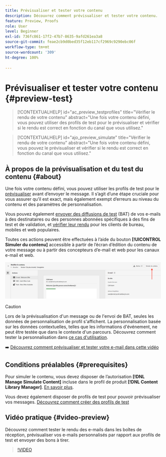 ```yaml
---
title: Prévisualiser et tester votre contenu
description: Découvrez comment prévisualiser et tester votre contenu.
feature: Preview, Proofs
role: User
level: Beginner
exl-id: 736fc861-17f2-47b7-8635-9afd261ea3a8
source-git-commit: feae2cb9d0bed35f12eb117cf2969c9290ebc06f
workflow-type: tm+mt
source-wordcount: '309'
ht-degree: 100%

---
```


# Prévisualiser et tester votre contenu {#preview-test}

>[!CONTEXTUALHELP]
>id="ac_preview_testprofiles"
>title="Vérifier le rendu de votre contenu"
>abstract="Une fois votre contenu défini, vous pouvez utiliser des profils de test pour le prévisualiser et vérifier si le rendu est correct en fonction du canal que vous utilisez."

>[!CONTEXTUALHELP]
>id="ajo_preview_simulate"
>title="Vérifier le rendu de votre contenu"
>abstract="Une fois votre contenu défini, vous pouvez le prévisualiser et vérifier si le rendu est correct en fonction du canal que vous utilisez."

## À propos de la prévisualisation et du test du contenu {#about}

Une fois votre contenu défini, vous pouvez utiliser les profils de test pour le [prévisualiser](preview.md) avant d’envoyer le message. Il s’agit d’une étape cruciale pour vous assurer qu’il est exact, mais également exempt d’erreurs au niveau du contenu et des paramètres de personnalisation.

Vous pouvez également [envoyer des diffusions de test](proofs.md) (BAT) de vos e-mails à des destinataires ou des personnes abonnées spécifiques à des fins de test et de validation, et [vérifier leur rendu](rendering.md) pour les clients de bureau, mobiles et web populaires.

Toutes ces actions peuvent être effectuées à l’aide du bouton **[!UICONTROL Simuler du contenu]** accessible à partir de l’écran d’édition du contenu de votre message ou à partir des concepteurs d’e-mail et web pour les canaux e-mail et web.

![](../email/assets/email-preview-button.png)

>[!CAUTION]
>
>Lors de la prévisualisation d&#39;un message ou de l&#39;envoi de BAT, seules les données de personnalisation de profil s&#39;affichent. La personnalisation basée sur les données contextuelles, telles que les informations d&#39;événement, ne peut être testée que dans le contexte d&#39;un parcours. Découvrez comment tester la personnalisation dans [ce cas d&#39;utilisation](../personalization/personalization-use-case.md).

➡️ [Découvrez comment prévisualiser et tester votre e-mail dans cette vidéo](#video-preview)

## Conditions préalables {#prerequisites}

Pour simuler le contenu, vous devez disposer de l’autorisation **[!DNL Manage Simulate Content]** incluse dans le profil de produit **[!DNL Content Library Manager]**. [En savoir plus](../administration/ootb-product-profiles.md#content-library-manager).

Vous devez également disposer de profils de test pour pouvoir prévisualiser vos messages. [Découvrez comment créer des profils de test](../audience/creating-test-profiles.md)

## Vidéo pratique {#video-preview}

Découvrez comment tester le rendu des e-mails dans les boîtes de réception, prévisualiser vos e-mails personnalisés par rapport aux profils de test et envoyer des bons à tirer.

>[!VIDEO](https://video.tv.adobe.com/v/334239?quality=12)
